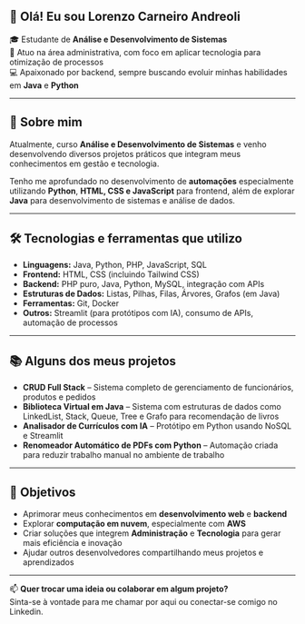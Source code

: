 ## 👋 Olá! Eu sou Lorenzo Carneiro Andreoli

🎓 Estudante de **Análise e Desenvolvimento de Sistemas**  
💼 Atuo na área administrativa, com foco em aplicar tecnologia para otimização de processos  
💻 Apaixonado por backend, sempre buscando evoluir minhas habilidades em **Java** e **Python**

---

## 🚀 Sobre mim

Atualmente, curso **Análise e Desenvolvimento de Sistemas** e venho desenvolvendo diversos projetos práticos que integram meus conhecimentos em gestão e tecnologia.

Tenho me aprofundado no desenvolvimento de **automações** especialmente utilizando **Python**, **HTML, CSS e JavaScript** para frontend, além de explorar **Java** para desenvolvimento de sistemas e análise de dados.

---

## 🛠️ Tecnologias e ferramentas que utilizo

- **Linguagens:** Java, Python, PHP, JavaScript, SQL  
- **Frontend:** HTML, CSS (incluindo Tailwind CSS)  
- **Backend:** PHP puro, Java, Python, MySQL, integração com APIs  
- **Estruturas de Dados:** Listas, Pilhas, Filas, Árvores, Grafos (em Java)  
- **Ferramentas:** Git, Docker  
- **Outros:** Streamlit (para protótipos com IA), consumo de APIs, automação de processos

---

## 📚 Alguns dos meus projetos

- **CRUD Full Stack** – Sistema completo de gerenciamento de funcionários, produtos e pedidos  
- **Biblioteca Virtual em Java** – Sistema com estruturas de dados como LinkedList, Stack, Queue, Tree e Grafo para recomendação de livros  
- **Analisador de Currículos com IA** – Protótipo em Python usando NoSQL e Streamlit  
- **Renomeador Automático de PDFs com Python** – Automação criada para reduzir trabalho manual no ambiente de trabalho

---

## 🎯 Objetivos

- Aprimorar meus conhecimentos em **desenvolvimento web** e **backend**  
- Explorar **computação em nuvem**, especialmente com **AWS**  
- Criar soluções que integrem **Administração** e **Tecnologia** para gerar mais eficiência e inovação  
- Ajudar outros desenvolvedores compartilhando meus projetos e aprendizados

---

📫 **Quer trocar uma ideia ou colaborar em algum projeto?**  
Sinta-se à vontade para me chamar por aqui ou conectar-se comigo no Linkedin.
